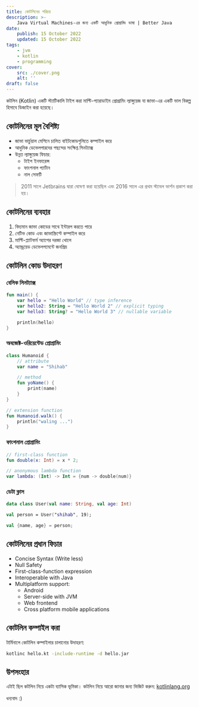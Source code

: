 ```yaml
---
title: কোটলিনের পরিচয়
description: >-
    Java Virtual Machines-এর জন্য একটি আধুনিক প্রোগ্রামিং ভাষা | Better Java
date:
    publish: 15 October 2022
    updated: 15 October 2022
tags:
    - jvm
    - kotlin
    - programming
cover:
    src: ./cover.png
    alt: ''
draft: false
---
```


কটলিন (Kotlin) একটি স্ট্যাটিকালি টাইপ করা মাল্টি-প্যারাডাইম প্রোগ্রামিং ল্যাঙ্গুয়েজ যা জাভা-এর একটি ভাল বিকল্প হিসাবে ডিজাইন করা হয়েছে।

## কোটলিনের মূল বৈশিষ্ট্য

-   জাভা ভার্চুয়াল মেশিনে চালিত বাইটকোডগুলিতে কম্পাইল করে
-   আধুনিক ডেভেলপারদের পছন্দের সংক্ষিপ্ত সিনট্যাক্স
-   উন্নত ল্যাঙ্গুয়েজ ফিচার:
    -   টাইপ ইনফারেন্স
    -   ফাংশনাল প্যার্টান
    -   নাল সেফটি

> 2011 সালে Jetbrains দ্বারা ঘোষণা করা হয়েছিল এবং 2016 সালে এর প্রথম স্ট্যাবল ভার্শন প্রকাশ করা হয়।

## কোটলিনের ব্যবহার

1. বিদ্যমান জাভা কোডের সাথে ইন্টারপ করতে পারে
2. নেটিভ কোড এবং জাভাস্ক্রিপ্টে কম্পাইল করে
3. মাল্টি-প্ল্যাটফর্ম অ্যাপের দরজা খোলে
4. অ্যান্ড্রয়েড ডেভেলপমেন্টে জনপ্রিয়

## কোটলিন কোড উদাহরণ

### বেসিক সিনট্যাক্স

```kotlin
fun main() {
    var hello = "Hello World" // type inference
    var hello2: String = "Hello World 2" // explicit typing
    var hello3: String? = "Hello World 3" // nullable variable

    println(hello)
}
```

### অবজেক্ট-ওরিয়েন্টেড প্রোগ্রামিং

```kotlin
class Humanoid {
    // attribute
    var name = "Shihab"

    // method
    fun yoName() {
        print(name)
    }
}

// extension function
fun Humanoid.walk() {
    println("waling ...")
}
```

### ফাংশনাল প্রোগ্রামিং

```kotlin
// first-class function
fun double(x: Int) = x * 2;

// anonymous lambda function
var lambda: (Int) -> Int = {num -> double(num)}
```

### ডেটা ক্লাস

```kotlin
data class User(val name: String, val age: Int)

val person = User("shihab", 19);

val {name, age} = person;
```

## কোটলিনের প্রধান ফিচার

-   Concise Syntax (Write less)
-   Null Safety
-   First-class-function expression
-   Interoperable with Java
-   Multiplatform support:
    -   Android
    -   Server-side with JVM
    -   Web frontend
    -   Cross platform mobile applications

## কোটলিন কম্পাইল করা

টার্মিনালে কোটলিন কম্পাইলার চালানোর উদাহরণ:

```bash
kotlinc hello.kt -include-runtime -d hello.jar
```

## উপসংহার

এটাই ছিল কটলিন নিয়ে একটা ব্যাসিক ভূমিকা। কটলিন নিয়ে আরো জানার জন্য ভিজিট করুন: [kotlinlang.org](https://kotlinlang.org/)

ধন্যবাদ :)

